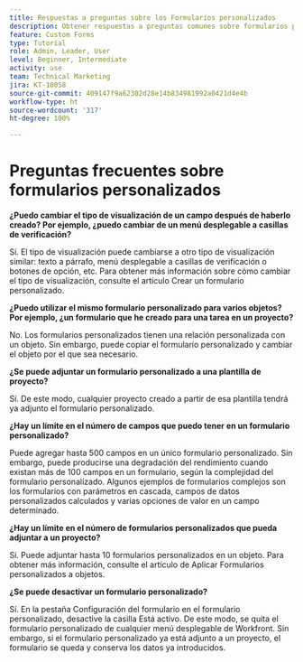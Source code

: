 ```yaml
---
title: Respuestas a preguntas sobre los Formularios personalizados
description: Obtener respuestas a preguntas comunes sobre formularios personalizados.
feature: Custom Forms
type: Tutorial
role: Admin, Leader, User
level: Beginner, Intermediate
activity: use
team: Technical Marketing
jira: KT-10058
source-git-commit: 409147f9a62302d28e14b834981992a0421d4e4b
workflow-type: ht
source-wordcount: '317'
ht-degree: 100%

---
```


# Preguntas frecuentes sobre formularios personalizados

**¿Puedo cambiar el tipo de visualización de un campo después de haberlo creado? Por ejemplo, ¿puedo cambiar de un menú desplegable a casillas de verificación?**

Sí. El tipo de visualización puede cambiarse a otro tipo de visualización similar: texto a párrafo, menú desplegable a casillas de verificación o botones de opción, etc. Para obtener más información sobre cómo cambiar el tipo de visualización, consulte el artículo Crear un formulario personalizado.


**¿Puedo utilizar el mismo formulario personalizado para varios objetos? Por ejemplo, ¿un formulario que he creado para una tarea en un proyecto?**

No. Los formularios personalizados tienen una relación personalizada con un objeto. Sin embargo, puede copiar el formulario personalizado y cambiar el objeto por el que sea necesario.


**¿Se puede adjuntar un formulario personalizado a una plantilla de proyecto?**

Sí. De este modo, cualquier proyecto creado a partir de esa plantilla tendrá ya adjunto el formulario personalizado.


**¿Hay un límite en el número de campos que puedo tener en un formulario personalizado?**

Puede agregar hasta 500 campos en un único formulario personalizado. Sin embargo, puede producirse una degradación del rendimiento cuando existan más de 100 campos en un formulario, según la complejidad del formulario personalizado. Algunos ejemplos de formularios complejos son los formularios con parámetros en cascada, campos de datos personalizados calculados y varias opciones de valor en un campo determinado.


**¿Hay un límite en el número de formularios personalizados que pueda adjuntar a un proyecto?**

Sí. Puede adjuntar hasta 10 formularios personalizados en un objeto. Para obtener más información, consulte el artículo de Aplicar Formularios personalizados a objetos.


**¿Se puede desactivar un formulario personalizado?**

Sí. En la pestaña Configuración del formulario en el formulario personalizado, desactive la casilla Está activo. De este modo, se quita el formulario personalizado de cualquier menú desplegable de Workfront. Sin embargo, si el formulario personalizado ya está adjunto a un proyecto, el formulario se queda y conserva los datos ya introducidos.